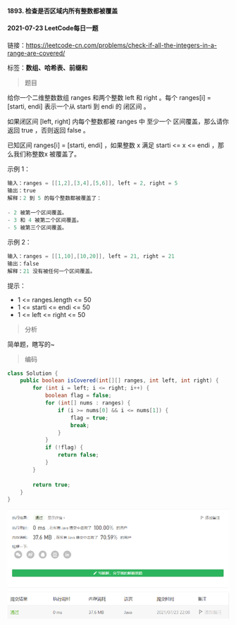 #### 1893. 检查是否区域内所有整数都被覆盖

#### 2021-07-23 LeetCode每日一题

链接：https://leetcode-cn.com/problems/check-if-all-the-integers-in-a-range-are-covered/

标签：**数组、哈希表、前缀和**

> 题目

给你一个二维整数数组 ranges 和两个整数 left 和 right 。每个 ranges[i] = [starti, endi] 表示一个从 starti 到 endi 的 闭区间 。

如果闭区间 [left, right] 内每个整数都被 ranges 中 至少一个 区间覆盖，那么请你返回 true ，否则返回 false 。

已知区间 ranges[i] = [starti, endi] ，如果整数 x 满足 starti <= x <= endi ，那么我们称整数x 被覆盖了。

示例 1：

```java
输入：ranges = [[1,2],[3,4],[5,6]], left = 2, right = 5
输出：true
解释：2 到 5 的每个整数都被覆盖了：

- 2 被第一个区间覆盖。
- 3 和 4 被第二个区间覆盖。
- 5 被第三个区间覆盖。
```

示例 2：

```java
输入：ranges = [[1,10],[10,20]], left = 21, right = 21
输出：false
解释：21 没有被任何一个区间覆盖。
```


提示：

- 1 <= ranges.length <= 50
- 1 <= starti <= endi <= 50
- 1 <= left <= right <= 50

> 分析

简单题，瞎写的~

> 编码

```java
class Solution {
    public boolean isCovered(int[][] ranges, int left, int right) {
        for (int i = left; i <= right; i++) {
            boolean flag = false;
            for (int[] nums : ranges) {
                if (i >= nums[0] && i <= nums[1]) {
                    flag = true;
                    break;
                }   
            }
            if (!flag) {
                return false;
            }
        }

        return true;
    }
}
```

![image-20210723220854638](1893.检查是否区域内所有整数都被覆盖.assets/image-20210723220854638.png)